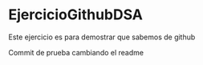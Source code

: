 # EjercicioGithubDSA
Este ejercicio es para demostrar que sabemos de github

Commit de prueba cambiando el readme
